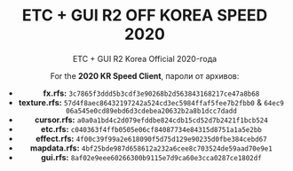 <h1 style="text-align:center">ETC + GUI R2 OFF KOREA SPEED 2020</h1>

<p style="text-align:center">ETC + GUI R2 Korea Official 2020-года</p>

<p style="text-align:center">For the&nbsp;<strong>2020 KR Speed Client</strong>, пароли от архивов:</p>

<ul>
	<li style="text-align: center;"><strong>fx.rfs:</strong>&nbsp;<code>3c7865f3ddd5b3cdf3e90268b2d563843168217ce47a8b68</code></li>
	<li style="text-align: center;"><strong>texture.rfs:</strong>&nbsp;<code>57d4f8aec86432197242a524cd3ec5984ffaf5fee7b2fbb0</code>&nbsp;&amp;&nbsp;<code>64ec906a545e0cd89ebd6d3cdebea20632b2a8b1dcc7dadd</code></li>
	<li style="text-align: center;"><strong>cursor.rfs:</strong>&nbsp;<code>a0a0a1bd4c2d079efddbe824cdb15cd52d7b2421f1bcb524</code></li>
	<li style="text-align: center;"><strong>etc.rfs:</strong>&nbsp;<code>c040363f4ffb0505e06cf84087734e84315d8751a1a5e2bb</code></li>
	<li style="text-align: center;"><strong>effect.rfs:</strong>&nbsp;<code>4f00c39f99a2e618090f5d75d129e90235d0fbe384cebd67</code></li>
	<li style="text-align: center;"><strong>mapdata.rfs:</strong>&nbsp;<code>4bf25bde987d658612a232a6cee8c703524de59aad70e9e1</code></li>
	<li style="text-align: center;"><strong>gui.rfs:</strong>&nbsp;<code>8af02e9eee60266300b9115e7d9ca60e3cca0287ce1802df</code></li>
</ul>

<p>&nbsp;</p>
